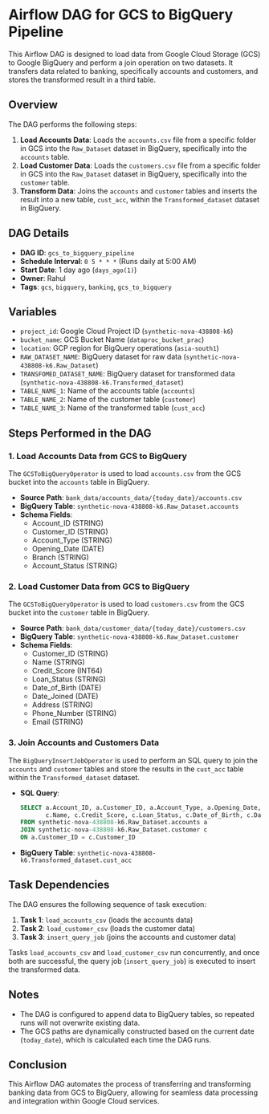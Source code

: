 # Airflow DAG for GCS to BigQuery Pipeline
This Airflow DAG is designed to load data from Google Cloud Storage (GCS) to Google BigQuery and perform a join operation on two datasets. It transfers data related to banking, specifically accounts and customers, and stores the transformed result in a third table.

## Overview

The DAG performs the following steps:

1. **Load Accounts Data**: Loads the `accounts.csv` file from a specific folder in GCS into the `Raw_Dataset` dataset in BigQuery, specifically into the `accounts` table.
2. **Load Customer Data**: Loads the `customers.csv` file from a specific folder in GCS into the `Raw_Dataset` dataset in BigQuery, specifically into the `customer` table.
3. **Transform Data**: Joins the `accounts` and `customer` tables and inserts the result into a new table, `cust_acc`, within the `Transformed_dataset` dataset in BigQuery.

## DAG Details
- **DAG ID**: `gcs_to_bigquery_pipeline`
- **Schedule Interval**: `0 5 * * *` (Runs daily at 5:00 AM)
- **Start Date**: 1 day ago (`days_ago(1)`)
- **Owner**: Rahul
- **Tags**: `gcs`, `bigquery`, `banking`, `gcs_to_bigquery`


## Variables
- `project_id`: Google Cloud Project ID (`synthetic-nova-438808-k6`)
- `bucket_name`: GCS Bucket Name (`dataproc_bucket_prac`)
- `location`: GCP region for BigQuery operations (`asia-south1`)
- `RAW_DATASET_NAME`: BigQuery dataset for raw data (`synthetic-nova-438808-k6.Raw_Dataset`)
- `TRANSFOMED_DATASET_NAME`: BigQuery dataset for transformed data (`synthetic-nova-438808-k6.Transformed_dataset`)
- `TABLE_NAME_1`: Name of the accounts table (`accounts`)
- `TABLE_NAME_2`: Name of the customer table (`customer`)
- `TABLE_NAME_3`: Name of the transformed table (`cust_acc`)

## Steps Performed in the DAG
### 1. Load Accounts Data from GCS to BigQuery

The `GCSToBigQueryOperator` is used to load `accounts.csv` from the GCS bucket into the `accounts` table in BigQuery.

- **Source Path**: `bank_data/accounts_data/{today_date}/accounts.csv`
- **BigQuery Table**: `synthetic-nova-438808-k6.Raw_Dataset.accounts`
- **Schema Fields**:
    - Account_ID (STRING)
    - Customer_ID (STRING)
    - Account_Type (STRING)
    - Opening_Date (DATE)
    - Branch (STRING)
    - Account_Status (STRING)
 
### 2. Load Customer Data from GCS to BigQuery
The `GCSToBigQueryOperator` is used to load `customers.csv` from the GCS bucket into the `customer` table in BigQuery.

- **Source Path**: `bank_data/customer_data/{today_date}/customers.csv`
- **BigQuery Table**: `synthetic-nova-438808-k6.Raw_Dataset.customer`
- **Schema Fields**:
    - Customer_ID (STRING)
    - Name (STRING)
    - Credit_Score (INT64)
    - Loan_Status (STRING)
    - Date_of_Birth (DATE)
    - Date_Joined (DATE)
    - Address (STRING)
    - Phone_Number (STRING)
    - Email (STRING)
 

### 3. Join Accounts and Customers Data
The `BigQueryInsertJobOperator` is used to perform an SQL query to join the `accounts` and `customer` tables and store the results in the `cust_acc` table within the `Transformed_dataset` dataset.

- **SQL Query**:
    ```sql
    SELECT a.Account_ID, a.Customer_ID, a.Account_Type, a.Opening_Date, a.Branch, a.Account_Status,
           c.Name, c.Credit_Score, c.Loan_Status, c.Date_of_Birth, c.Date_Joined, c.Address, c.Phone_Number, c.Email
    FROM synthetic-nova-438808-k6.Raw_Dataset.accounts a
    JOIN synthetic-nova-438808-k6.Raw_Dataset.customer c
    ON a.Customer_ID = c.Customer_ID
    ```
- **BigQuery Table**: `synthetic-nova-438808-k6.Transformed_dataset.cust_acc`

## Task Dependencies
The DAG ensures the following sequence of task execution:

1. **Task 1**: `load_accounts_csv` (loads the accounts data)
2. **Task 2**: `load_customer_csv` (loads the customer data)
3. **Task 3**: `insert_query_job` (joins the accounts and customer data)

Tasks `load_accounts_csv` and `load_customer_csv` run concurrently, and once both are successful, the query job (`insert_query_job`) is executed to insert the transformed data.


## Notes
- The DAG is configured to append data to BigQuery tables, so repeated runs will not overwrite existing data.
- The GCS paths are dynamically constructed based on the current date (`today_date`), which is calculated each time the DAG runs.

## Conclusion
This Airflow DAG automates the process of transferring and transforming banking data from GCS to BigQuery, allowing for seamless data processing and integration within Google Cloud services.
  


